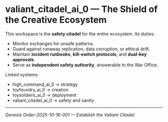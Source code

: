 # valiant_citadel_ai_0 — The Shield of the Creative Ecosystem

This workspace is the **safety citadel** for the entire ecosystem.
Its duties:

- Monitor exchanges for unsafe patterns.
- Guard against runaway replication, data corruption, or ethical drift.
- Maintain **incident runbooks**, **kill-switch protocols**, and **dual-key approvals**.
- Serve as **independent safety authority**, answerable to the War Office.

Linked systems:
- high_command_ai_0 → strategy
- toyfoundry_ai_0 → creation
- toysoldiers_ai_0 → deployment
- valiant_citadel_ai_0 → safety and sanity

---  
*Genesis Order-2025-10-16-001 — Establish the Valiant Citadel.*  
